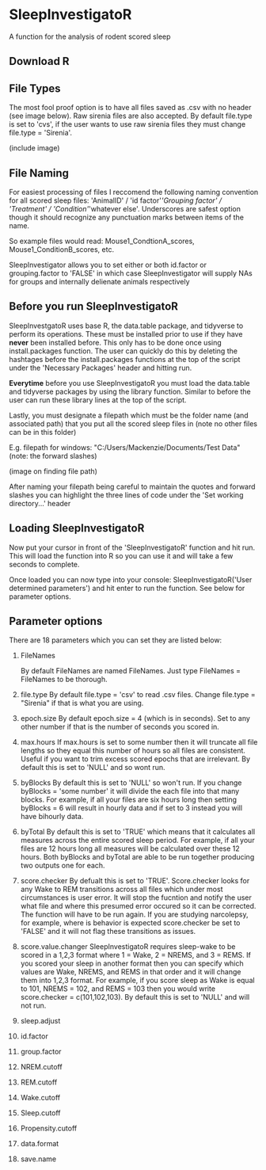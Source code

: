 # SleepInvestigatoR
A function for the analysis of rodent scored sleep

## Download R

## File Types

The most fool proof option is to have all files saved as .csv with no header (see image below). Raw sirenia files are also accepted. By default file.type is set to 'cvs', if the user wants to use raw sirenia files they must change file.type = 'Sirenia'.

(include image)

## File Naming

For easiest processing of files I reccomend the following naming convention for all scored sleep files: 'AnimalID' / 'id factor'_'Grouping factor' / 'Treatment' / 'Condition'_'whatever else'. Underscores are safest option though it should recognize any punctuation marks between items of the name.

So example files would read: Mouse1_CondtionA_scores, Mouse1_ConditionB_scores, etc. 

SleepInvestigator allows you to set either or both id.factor or grouping.factor to 'FALSE' in which case SleepInvestigator will supply NAs for groups and internally delienate animals respectively

## Before you run SleepInvestigatoR

SleepInvestgatoR uses base R, the data.table package, and tidyverse to perform its operations. These must be installed prior to use if they have **never** been installed before. This only has to be done once using install.packages function. The user can quickly do this by deleting the hashtages before the install.packages functions at the top of the script under the 'Necessary Packages' header and hitting run.

**Everytime** before you use SleepInvestigatoR you must load the data.table and tidyverse packages by using the library function. Similar to before the user can run these library lines at the top of the script.

Lastly, you must designate a filepath which must be the folder name (and associated path) that you put all the scored sleep files in (note no other files can be in this folder)

E.g. filepath for windows: "C:/Users/Mackenzie/Documents/Test Data" (note: the forward slashes)

(image on finding file path)

After naming your filepath being careful to maintain the quotes and forward slashes you can highlight the three lines of code under the 'Set working directory...' header

## Loading SleepInvestigatoR

Now put your cursor in front of the 'SleepInvestigatoR' function and hit run. This will load the function into R so you can use it and will take a few seconds to complete.

Once loaded you can now type into your console: SleepInvestigatoR('User determined parameters') and hit enter to run the function. See below for parameter options.

## Parameter options

There are 18 parameters which you can set they are listed below:

1. FileNames

   By default FileNames are named FileNames. Just type FileNames = FileNames to be thorough.
   
2. file.type
   By default file.type = 'csv' to read .csv files. Change file.type = "Sirenia" if that is what you are using.
5. epoch.size
   By default epoch.size = 4 (which is in seconds). Set to any other number if that is the number of seconds you scored in.
7. max.hours
   If max.hours is set to some number then it will truncate all file lengths so they equal this number of hours so all files are consistent. Useful if you want to trim
   excess scored epochs that are irrelevant. By default this is set to 'NULL' and so wont run.
9. byBlocks
   By default this is set to 'NULL' so won't run. If you change byBlocks = 'some number' it will divide the each file into that many blocks. For example, if all your        files are six hours long then setting byBlocks = 6 will result in hourly data and if set to 3 instead you will have bihourly data. 
11. byTotal
    By default this is set to 'TRUE' which means that it calculates all measures across the entire scored sleep period. For example, if all your files are 12 hours long all measures will be calculated over these 12 hours. Both byBlocks and byTotal are able to be run together producing two outputs one for each.
13. score.checker
    By defualt this is set to 'TRUE'. Score.checker looks for any Wake to REM transitions across all files which under most circumstances is user error. It will stop the fucntion and notify the user what file and where this presumed error occured so it can be corrected. The function will have to be run again. If you are studying narcolepsy, for example, where is behavior is expected score.checker be set to 'FALSE' and it will not flag these transitions as issues.
15. score.value.changer
    SleepInvestigatoR requires sleep-wake to be scored in a 1,2,3 format where 1 = Wake, 2 = NREMS, and 3 = REMS. If you scored your sleep in another format then you can specify which values are Wake, NREMS, and REMS in that order and it will change them into 1,2,3 format. For example, if you score sleep as Wake is equal to 101, NREMS = 102, and REMS = 103 then you would write score.checker = c(101,102,103). By default this is set to 'NULL' and will not run.
17. sleep.adjust
18. id.factor
19. group.factor
20. NREM.cutoff
21. REM.cutoff
22. Wake.cutoff
23. Sleep.cutoff
24. Propensity.cutoff
25. data.format
26. save.name
